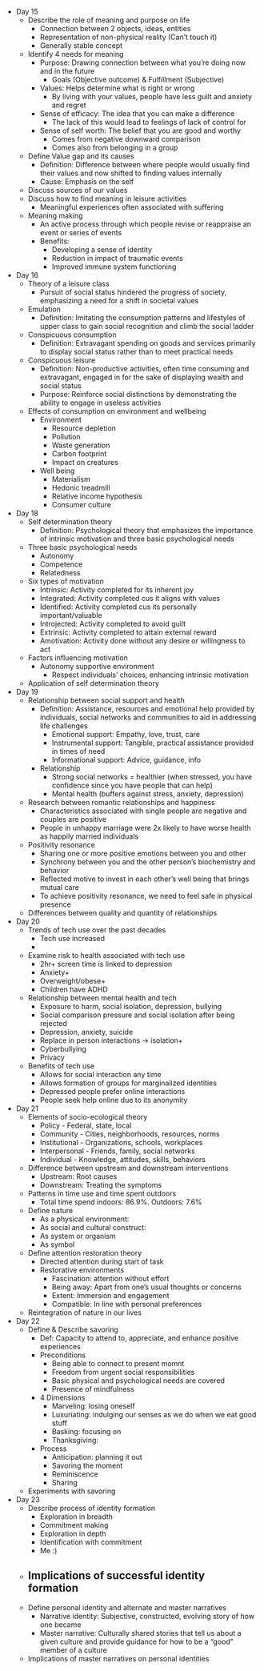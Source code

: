 - Day 15
	- Describe the role of meaning and purpose on life
		- Connection between 2 objects, ideas, entities
		- Representation of non-physical reality (Can’t touch it)
		- Generally stable concept
	- Identify 4 needs for meaning
		- Purpose: Drawing connection between what you’re doing now and in the future
			- Goals (Objective outcome) & Fulfillment (Subjective)
		- Values: Helps determine what is right or wrong
			- By living with your values, people have less guilt and anxiety and regret
		- Sense of efficacy: The idea that you can make a difference
			- The lack of this would lead to feelings of lack of control for
		- Sense of self worth: The belief that you are good and worthy
			- Comes from negative downward comparison
			- Comes also from belonging in a group
	- Define Value gap and its causes
		- Definition: Difference between where people would usually find their values and now shifted to finding values internally
		- Cause: Emphasis on the self
	- Discuss sources of our values
	- Discuss how to find meaning in leisure activities
		- Meaningful experiences often associated with suffering
	- Meaning making
		- An active process through which people revise or reappraise an event or series of events
		- Benefits:
			- Developing a sense of identity
			- Reduction in impact of traumatic events
			- Improved immune system functioning
- Day 16
	- Theory of a leisure class
		- Pursuit of social status hindered the progress of society, emphasizing a need for a shift in societal values
	- Emulation
		- Definition: Imitating the consumption patterns and lifestyles of upper class to gain social recognition and climb the social ladder
	- Conspicuous consumption
		- Definition: Extravagant spending on goods and services primarily to display social status rather than to meet practical needs
	- Conspicuous leisure
		- Definition: Non-productive activities, often time consuming and extravagant, engaged in for the sake of displaying wealth and social status
		- Purpose: Reinforce social distinctions by demonstrating the ability to engage in useless activities
	- Effects of consumption on environment and wellbeing 
		- Environment
			- Resource depletion
			- Pollution
			- Waste generation
			- Carbon footprint
			- Impact on creatures
		- Well being
			- Materialism
			- Hedonic treadmill
			- Relative income hypothesis
			- Consumer culture
- Day 18
	- Self determination theory
		- Definition: Psychological theory that emphasizes the importance of intrinsic motivation and three basic psychological needs 
	- Three basic psychological needs
		- Autonomy
		- Competence
		- Relatedness
	- Six types of motivation
		- Intrinsic: Activity completed for its inherent joy
		- Integrated: Activity completed cus it aligns with values
		- Identified: Activity completed cus its personally important/valuable
		- Introjected: Activity completed to avoid guilt
		- Extrinsic: Activity completed to attain external reward
		- Amotivation: Activity done without any desire or willingness to act
	- Factors influencing motivation
		- Autonomy supportive environment
			- Respect individuals’ choices, enhancing intrinsic motivation
	- Application of self determination theory
- Day 19
	- Relationship between social support and health
		- Definition: Assistance, resources and emotional help provided by individuals, social networks and communities to aid in addressing life challenges
			- Emotional support: Empathy, love, trust, care
			- Instrumental support: Tangible, practical assistance provided in times of need
			- Informational support: Advice, guidance, info
		- Relationship
			- Strong social networks = healthier (when stressed, you have confidence since you have people that can help)
			- Mental health (buffers against stress, anxiety, depression)
	- Research between romantic relationships and happiness
		- Characteristics associated with single people are negative and couples are positive
		- People in unhappy marriage were 2x likely to have worse health as happily married individuals
	- Positivity resonance
		- Sharing one or more positive emotions between you and other
		- Synchrony between you and the other person’s biochemistry and behavior 
		- Reflected motive to invest in each other’s well being that brings mutual care
		- To achieve positivity resonance, we need to feel safe in physical presence
	- Differences between quality and quantity of relationships
- Day 20
	- Trends of tech use over the past decades
		- Tech use increased
		- 
	- Examine risk to health associated with tech use
		- 2hr+ screen time is linked to depression
		- Anxiety+
		- Overweight/obese+
		- Children have ADHD
	- Relationship between mental health and tech
		- Exposure to harm, social isolation, depression, bullying
		- Social comparison pressure and social isolation after being rejected
		- Depression, anxiety, suicide
		- Replace in person interactions -> isolation+
		- Cyberbullying
		- Privacy
	- Benefits of tech use
		- Allows for social interaction any time
		- Allows formation of groups for marginalized identities
		- Depressed people prefer online interactions
		- People seek help online due to its anonymity 
- Day 21
	- Elements of socio-ecological theory
		- Policy - Federal, state, local
		- Community - Cities, neighborhoods, resources, norms
		- Institutional - Organizations, schools, workplaces
		- Interpersonal - Friends, family, social networks
		- Individual - Knowledge, attitudes, skills, behaviors
	- Difference between upstream and downstream interventions
		- Upstream: Root causes
		- Downstream: Treating the symptoms
	- Patterns in time use and time spent outdoors
		- Total time spend indoors: 86.9%. Outdoors: 7.6%
	- Define nature
		- As a physical environment:
		- As social and cultural construct:
		- As system or organism
		- As symbol
	- Define attention restoration theory
		- Directed attention during start of task 
		- Restorative environments
			- Fascination: attention without effort
			- Being away: Apart from one’s usual thoughts or concerns
			- Extent: Immersion and engagement
			- Compatible: In line with personal preferences
	- Reintegration of nature in our lives
- Day 22
	- Define & Describe savoring
		- Def: Capacity to attend to, appreciate, and enhance positive experiences 
		- Preconditions
			- Being able to connect to present momnt
			- Freedom from urgent social responsibilities 
			- Basic physical and psychological needs are covered
			- Presence of mindfulness
		- 4 Dimensions
			- Marveling: losing oneself 
			- Luxuriating: indulging our senses as we do when we eat good stuff
			- Basking: focusing on 
			- Thanksgiving: 
		- Process
			- Anticipation: planning it out
			- Savoring the moment
			- Reminiscence
			- Sharing
	- Experiments with savoring
- Day 23
	- Describe process of identity formation
		- Exploration in breadth
		- Commitment making
		- Exploration in depth
		- Identification with commitment
		- Me :)
	- Implications of successful identity formation
		- 
	- Define personal identity and alternate and master narratives
		- Narrative identity: Subjective, constructed, evolving story of how one became
		- Master narrative: Culturally shared stories that tell us about a given culture and provide guidance for how to be a “good” member of a culture 
	- Implications of master narratives on personal identities